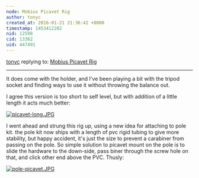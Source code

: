 ```yaml
---
node: Mobius Picavet Rig
author: tonyc
created_at: 2016-01-21 21:36:42 +0000
timestamp: 1453412202
nid: 12598
cid: 13362
uid: 447491
---
```




[tonyc](../profile/tonyc) replying to: [Mobius Picavet Rig](../notes/tonyc/01-21-2016/mobius-picavet-rig)

----
It does come with the holder, and I've been playing a bit with the tripod socket and finding ways to use it without throwing the balance out. 

I agree this version is too short to self level, but with addition of a little length it acts much better:

[![picavet-long.JPG](//i.publiclab.org/system/images/photos/000/013/745/medium/picavet-long.JPG)](//i.publiclab.org/system/images/photos/000/013/745/original/picavet-long.JPG)

I went ahead and strung this rig up, using a new idea for attaching to pole kit.
the pole kit now ships with a length of pvc rigid tubing to give more stability, but happy accident, it's just the size to prevent a carabiner from passing on the pole. So simple solution to picavet mount on the pole is to slide the hardware to the down-side, pass biner through the screw hole on that, and click other end above the PVC. Thusly:

[![pole-picavet.JPG](//i.publiclab.org/system/images/photos/000/013/746/medium/pole-picavet.JPG)](//i.publiclab.org/system/images/photos/000/013/746/original/pole-picavet.JPG)



